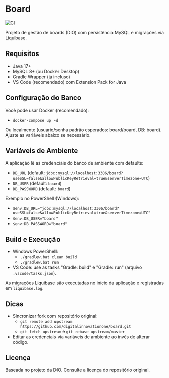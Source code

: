 # Board

[![CI](https://github.com/stampini81/board/actions/workflows/ci.yml/badge.svg?branch=master)](https://github.com/stampini81/board/actions/workflows/ci.yml)

Projeto de gestão de boards (DIO) com persistência MySQL e migrações via Liquibase.

## Requisitos
- Java 17+
- MySQL 8+ (ou Docker Desktop)
- Gradle Wrapper (já incluso)
- VS Code (recomendado) com Extension Pack for Java

## Configuração do Banco
Você pode usar Docker (recomendado):
- `docker-compose up -d`

Ou localmente (usuário/senha padrão esperados: board/board, DB: board). Ajuste as variáveis abaixo se necessário.

## Variáveis de Ambiente
A aplicação lê as credenciais do banco de ambiente com defaults:
- `DB_URL` (default: `jdbc:mysql://localhost:3306/board?useSSL=false&allowPublicKeyRetrieval=true&serverTimezone=UTC`)
- `DB_USER` (default: `board`)
- `DB_PASSWORD` (default: `board`)

Exemplo no PowerShell (Windows):
- `$env:DB_URL="jdbc:mysql://localhost:3306/board?useSSL=false&allowPublicKeyRetrieval=true&serverTimezone=UTC"`
- `$env:DB_USER="board"`
- `$env:DB_PASSWORD="board"`

## Build e Execução
- Windows PowerShell:
  - `./gradlew.bat clean build`
  - `./gradlew.bat run`
- VS Code: use as tasks "Gradle: build" e "Gradle: run" (arquivo `.vscode/tasks.json`).

As migrações Liquibase são executadas no início da aplicação e registradas em `liquibase.log`.

## Dicas
- Sincronizar fork com repositório original:
  - `git remote add upstream https://github.com/digitalinnovationone/board.git`
  - `git fetch upstream` e `git rebase upstream/master`
- Editar as credenciais via variáveis de ambiente ao invés de alterar código.

## Licença
Baseada no projeto da DIO. Consulte a licença do repositório original.
